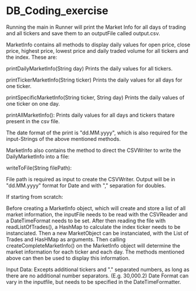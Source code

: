 # DB_Coding_exercise

Running the main in Runner will print the Market Info for all days of trading and all tickers and save them to an outputFile called output.csv.


MarketInfo contains all methods to display daily values for open price, close price, highest price, lowest price and daily traded volume for all tickers and the index. These are:

  printDailyMarketInfo(String day)
  Prints the daily values for all tickers.
  
  printTickerMarketInfo(String ticker)
  Prints the daily values for all days for one ticker.
  
  printSpecificMarketInfo(String ticker, String day)
  Prints the daily values of one ticker on one day.
  
  printAllMarketInfo():
  Prints daily values for all days and tickers thatare present in the csv file.

  
  The date format of the print is "dd.MM.yyyy", which is also required for the input-Strings of the above mentioned methods.

  MarketInfo also contains the method to direct the CSVWriter to write the DailyMarketInfo into a file:

  writeToFile(String filePath):

  File path is required as input to create the CSVWriter. Output will be in "dd.MM.yyyy" format for Date and with "," separation for doubles.

If starting from scratch:

Before creating a MarketInfo object, which will create and store a list of all market information, the inputFile needs to be read with the CSVReader and a DateTimeFormat needs to be set.
After then reading the file with readListOfTrades(), a HashMap to calculate the index ticker needs to be instanciated. Then a new MarketObject can be instanciated,
with the List of Trades and HasHMap as arguments. Then calling createCompleteMarketInfo() on the MarketInfo object will determine the market information for
each ticker and each day. The methods mentioned above can then be used to display this information.

  Input Data:
    Excepts additional tickers and "." separated numbers, as long as there are no additional number separators. (E.g. 30,000.2)
    Date Format can vary in the inputfile, but needs to be specified in the DateTimeFormatter.

    
  

